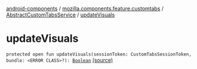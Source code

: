 [android-components](../../index.md) / [mozilla.components.feature.customtabs](../index.md) / [AbstractCustomTabsService](index.md) / [updateVisuals](./update-visuals.md)

# updateVisuals

`protected open fun updateVisuals(sessionToken: CustomTabsSessionToken, bundle: <ERROR CLASS>?): `[`Boolean`](https://kotlinlang.org/api/latest/jvm/stdlib/kotlin/-boolean/index.html) [(source)](https://github.com/mozilla-mobile/android-components/blob/master/components/feature/customtabs/src/main/java/mozilla/components/feature/customtabs/AbstractCustomTabsService.kt#L135)